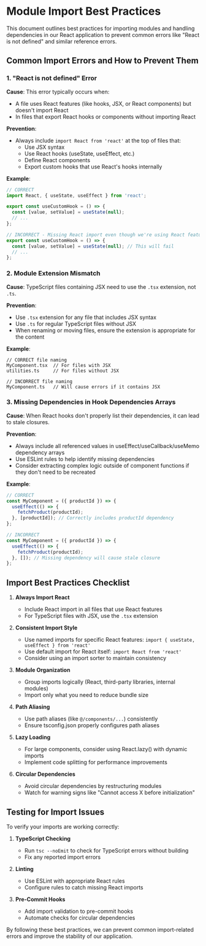 
# Module Import Best Practices

This document outlines best practices for importing modules and handling dependencies in our React application to prevent common errors like "React is not defined" and similar reference errors.

## Common Import Errors and How to Prevent Them

### 1. "React is not defined" Error

**Cause**: This error typically occurs when:
- A file uses React features (like hooks, JSX, or React components) but doesn't import React
- In files that export React hooks or components without importing React

**Prevention**:
- Always include `import React from 'react'` at the top of files that:
  - Use JSX syntax
  - Use React hooks (useState, useEffect, etc.)
  - Define React components
  - Export custom hooks that use React's hooks internally

**Example**:
```typescript
// CORRECT
import React, { useState, useEffect } from 'react';

export const useCustomHook = () => {
  const [value, setValue] = useState(null);
  // ...
};

// INCORRECT - Missing React import even though we're using React features
export const useCustomHook = () => {
  const [value, setValue] = useState(null); // This will fail
  // ...
};
```

### 2. Module Extension Mismatch

**Cause**: TypeScript files containing JSX need to use the `.tsx` extension, not `.ts`.

**Prevention**:
- Use `.tsx` extension for any file that includes JSX syntax
- Use `.ts` for regular TypeScript files without JSX
- When renaming or moving files, ensure the extension is appropriate for the content

**Example**:
```
// CORRECT file naming
MyComponent.tsx  // For files with JSX
utilities.ts     // For files without JSX

// INCORRECT file naming
MyComponent.ts   // Will cause errors if it contains JSX
```

### 3. Missing Dependencies in Hook Dependencies Arrays

**Cause**: When React hooks don't properly list their dependencies, it can lead to stale closures.

**Prevention**:
- Always include all referenced values in useEffect/useCallback/useMemo dependency arrays
- Use ESLint rules to help identify missing dependencies
- Consider extracting complex logic outside of component functions if they don't need to be recreated

**Example**:
```typescript
// CORRECT
const MyComponent = ({ productId }) => {
  useEffect(() => {
    fetchProduct(productId);
  }, [productId]); // Correctly includes productId dependency
};

// INCORRECT
const MyComponent = ({ productId }) => {
  useEffect(() => {
    fetchProduct(productId);
  }, []); // Missing dependency will cause stale closure
};
```

## Import Best Practices Checklist

1. **Always Import React**
   - Include React import in all files that use React features
   - For TypeScript files with JSX, use the `.tsx` extension

2. **Consistent Import Style**
   - Use named imports for specific React features: `import { useState, useEffect } from 'react'`
   - Use default import for React itself: `import React from 'react'`
   - Consider using an import sorter to maintain consistency

3. **Module Organization**
   - Group imports logically (React, third-party libraries, internal modules)
   - Import only what you need to reduce bundle size

4. **Path Aliasing**
   - Use path aliases (like `@/components/...`) consistently
   - Ensure tsconfig.json properly configures path aliases

5. **Lazy Loading**
   - For large components, consider using React.lazy() with dynamic imports
   - Implement code splitting for performance improvements

6. **Circular Dependencies**
   - Avoid circular dependencies by restructuring modules
   - Watch for warning signs like "Cannot access X before initialization"

## Testing for Import Issues

To verify your imports are working correctly:

1. **TypeScript Checking**
   - Run `tsc --noEmit` to check for TypeScript errors without building
   - Fix any reported import errors

2. **Linting**
   - Use ESLint with appropriate React rules
   - Configure rules to catch missing React imports

3. **Pre-Commit Hooks**
   - Add import validation to pre-commit hooks
   - Automate checks for circular dependencies

By following these best practices, we can prevent common import-related errors and improve the stability of our application.
